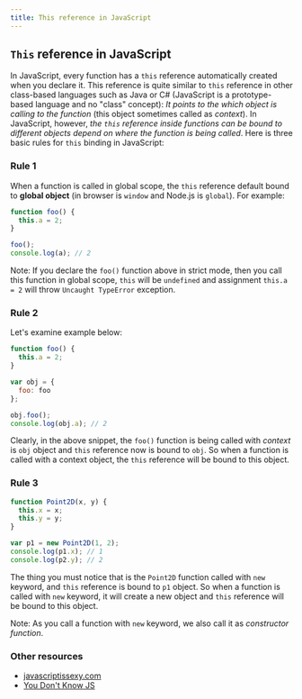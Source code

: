 ```yaml
---
title: This reference in JavaScript
---
```

## `This` reference in JavaScript

In JavaScript, every function has a `this` reference automatically created when you declare it. This reference is quite similar to `this` reference in other class-based languages such as Java or C# (JavaScript is a prototype-based language and no "class" concept): *It points to the which object is calling to the function* (this object sometimes called as *context*). In JavaScript, however, *the `this` reference inside functions can be bound to different objects depend on where the function is being called*. Here is three basic rules for `this` binding in JavaScript:

### Rule 1

When a function is called in global scope, the `this` reference default bound to **global object** (in browser is `window` and Node.js is `global`). For example:

```javascript
function foo() {
  this.a = 2;
}

foo();
console.log(a); // 2
```

Note: If you declare the `foo()` function above in strict mode, then you call this function in global scope, `this` will be `undefined` and assignment `this.a = 2` will throw `Uncaught TypeError` exception.

### Rule 2

Let's examine example below:

```javascript
function foo() {
  this.a = 2;
}

var obj = {
  foo: foo
};

obj.foo();
console.log(obj.a); // 2
```

Clearly, in the above snippet, the `foo()` function is being called with *context* is `obj` object and `this` reference now is bound to `obj`. So when a function is called with a context object, the `this` reference will be bound to this object.

### Rule 3

```javascript
function Point2D(x, y) {
  this.x = x;
  this.y = y;
}

var p1 = new Point2D(1, 2);
console.log(p1.x); // 1
console.log(p2.y); // 2
```

The thing you must notice that is the `Point2D` function called with `new` keyword, and `this` reference is bound to `p1` object. So when a function is called with `new` keyword, it will create a new object and `this` reference will be bound to this object.

Note: As you call a function with `new` keyword, we also call it as *constructor function*.

### Other resources

- <a href='http://javascriptissexy.com/understand-javascripts-this-with-clarity-and-master-it/' target='_blank' rel='nofollow'>javascriptissexy.com</a>
- <a href='https://github.com/getify/You-Dont-Know-JS/blob/master/this%20%26%20object%20prototypes/ch2.md' target='_blank' rel='nofollow'>You Don't Know JS</a>